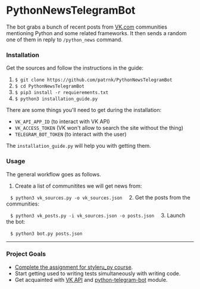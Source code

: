 # PythonNewsTelegramBot
The bot grabs a bunch of recent posts from [VK.com](vk.com) communities mentioning Python and some related frameworks. It then sends a random one of them in reply to ```/python_news``` command.
### Installation
Get the sources and follow the instructions in the guide:

1. ```$ git clone https://github.com/patrnk/PythonNewsTelegramBot```
2. ```$ cd PythonNewsTelegramBot```
3. ```$ pip3 install -r requierements.txt```
4. ```$ python3 installation_guide.py```

There are some things you'll need to get during the installation:
- ```VK_API_APP_ID``` (to interact with VK API)
- ```VK_ACCESS_TOKEN``` (VK won't allow to search the site without the thing)
- ```TELEGRAM_BOT_TOKEN``` (to interact with the user)

The ```installation_guide.py``` will help you with getting them.
### Usage
The general workflow goes as follows.

1. Create a list of communitites we will get news from:

  ```
  $ python3 vk_sources.py -o vk_sources.json
  ```
2. Get the posts from the communities:

  ```
  $ python3 vk_posts.py -i vk_sources.json -o posts.json
  ```
3. Launch the bot:

  ```
  $ python3 bot.py posts.json
  ```

***
### Project Goals
- [Complete the assignment for styleru_py course](https://github.com/patrnk/styleru_py-notes).
- Start getting used to writing tests simultaneously with writing code.
- Get acquainted with [VK API](https://vk.com/dev) and [python-telegram-bot](https://python-telegram-bot.org/) module.
